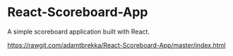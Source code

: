 # React-Scoreboard-App

A simple scoreboard application built with React.

https://rawgit.com/adamtbrekka/React-Scoreboard-App/master/index.html
